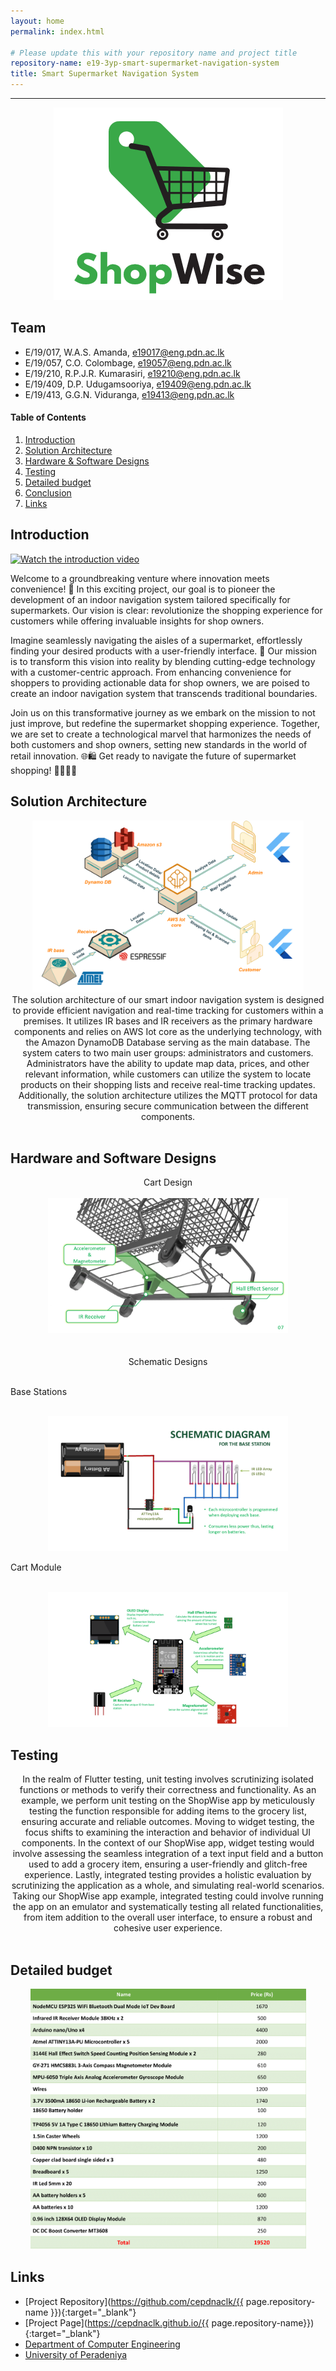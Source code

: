 ```yaml
---
layout: home
permalink: index.html

# Please update this with your repository name and project title
repository-name: e19-3yp-smart-supermarket-navigation-system
title: Smart Supermarket Navigation System
---
```


[comment]: # "This is the standard layout for the project, but you can clean this and use your own template"

<!-- # Smart Supermarket Navigation System -->

---

<center>
<img src="./images/logo.png" alt="Image" style="width:367px;height:308px;">
</center>

## Team
-  E/19/017, W.A.S. Amanda, [e19017@eng.pdn.ac.lk](mailto:e19017@eng.pdn.ac.lk)
-  E/19/057, C.O. Colombage, [e19057@eng.pdn.ac.lk](mailto:e19057@eng.pdn.ac.lk)
-  E/19/210, R.P.J.R. Kumarasiri, [e19210@eng.pdn.ac.lk](mailto:e19210@eng.pdn.ac.lk)
-  E/19/409, D.P. Udugamsooriya, [e19409@eng.pdn.ac.lk](mailto:e19409@eng.pdn.ac.lk)
-  E/19/413, G.G.N. Viduranga, [e19413@eng.pdn.ac.lk](mailto:e19413@eng.pdn.ac.lk)

<!-- Image (photo/drawing of the final hardware) should be here -->

<!-- This is a sample image, to show how to add images to your page. To learn more options, please refer [this](https://projects.ce.pdn.ac.lk/docs/faq/how-to-add-an-image/) -->

<!-- ![Sample Image](./images/sample.png) -->

#### Table of Contents
1. [Introduction](#introduction)
2. [Solution Architecture](#solution-architecture )
3. [Hardware & Software Designs](#hardware-and-software-designs)
4. [Testing](#testing)
5. [Detailed budget](#detailed-budget)
6. [Conclusion](#conclusion)
7. [Links](#links)

## Introduction

[![Watch the introduction video](ShopWise)](https://www.youtube.com/watch?v=upUBr0OQrU0)

Welcome to a groundbreaking venture where innovation meets convenience! 🚀 In this exciting project, our goal is to pioneer the development of an indoor navigation system tailored specifically for supermarkets. Our vision is clear: revolutionize the shopping experience for customers while offering invaluable insights for shop owners.

Imagine seamlessly navigating the aisles of a supermarket, effortlessly finding your desired products with a user-friendly interface. 🛒 Our mission is to transform this vision into reality by blending cutting-edge technology with a customer-centric approach. From enhancing convenience for shoppers to providing actionable data for shop owners, we are poised to create an indoor navigation system that transcends traditional boundaries.

Join us on this transformative journey as we embark on the mission to not just improve, but redefine the supermarket shopping experience. Together, we are set to create a technological marvel that harmonizes the needs of both customers and shop owners, setting new standards in the world of retail innovation. 🌐🛍️ Get ready to navigate the future of supermarket shopping! 🌟🚶‍♂️🏬

## Solution Architecture

<center>
<img src="./images/arch_new.png" alt="Image" style="width:434px;height:275px;">
</center>
<center>
The solution architecture of our smart indoor navigation system is designed to provide efficient navigation and real-time tracking for customers within a premises. It utilizes IR bases and IR receivers as the primary hardware components and relies on AWS Iot core as the underlying technology, with the Amazon DynamoDB Database serving as the main database. The system caters to two main user groups: administrators and customers. Administrators have the ability to update map data, prices, and other relevant information, while customers can utilize the system to locate products on their shopping lists and receive real-time tracking updates. Additionally, the solution architecture utilizes the MQTT protocol for data transmission, ensuring secure communication between the different components.
<br>
<br>
</center>


<!-- High level diagram + description -->

## Hardware and Software Designs

<center>
Cart Design
<br>
<br>
</center>
<center>
<img src="./images/cart2.png" alt="Image" style="width:384px;height:216px;">
</center>
<center>
<br>
<br>
Schematic Designs
<br>
<br>
</center>

Base Stations
<br>
<br>
<center>
<img src="./images/base_station.png" alt="Image" style="width:384px;height:216px;">
</center>

Cart Module
<br>
<br>
<center>
<img src="./images/cart_module.png" alt="Image" style="width:384px;height:216px;">
</center>



<!-- Detailed designs with many sub-sections -->

## Testing


<center>
In the realm of Flutter testing, unit testing involves scrutinizing isolated functions or methods to verify their correctness and functionality. As an example, we perform unit testing on the ShopWise app by meticulously testing the function responsible for adding items to the grocery list, ensuring accurate and reliable outcomes. Moving to widget testing, the focus shifts to examining the interaction and behavior of individual UI components. In the context of our ShopWise app, widget testing would involve assessing the seamless integration of a text input field and a button used to add a grocery item, ensuring a user-friendly and glitch-free experience. Lastly, integrated testing provides a holistic evaluation by scrutinizing the application as a whole, and simulating real-world scenarios. Taking our ShopWise app example, integrated testing could involve running the app on an emulator and systematically testing all related functionalities, from item addition to the overall user interface, to ensure a robust and cohesive user experience.
<br>
<br>
</center>


<!-- Testing done on hardware and software, detailed + summarized results -->

## Detailed budget

<center>
<img src="./images/budget.png" alt="Image" style="width:441px;height:417px;">
</center>



<!-- All items and costs

| Item          | Quantity  | Unit Cost  | Total  |
| ------------- |:---------:|:----------:|-------:|
| Sample item   | 5         | 10 LKR     | 50 LKR | -->




<!-- What was achieved, future developments, commercialization plans -->

## Links

- [Project Repository](https://github.com/cepdnaclk/{{ page.repository-name }}){:target="_blank"}
- [Project Page](https://cepdnaclk.github.io/{{ page.repository-name}}){:target="_blank"}
- [Department of Computer Engineering](http://www.ce.pdn.ac.lk/)
- [University of Peradeniya](https://eng.pdn.ac.lk/)

[//]: # (Please refer this to learn more about Markdown syntax)
[//]: # (https://github.com/adam-p/markdown-here/wiki/Markdown-Cheatsheet)
